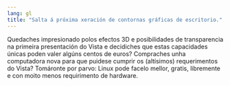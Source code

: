 ```yaml
---
lang: gl
title: "Salta á próxima xeración de contornas gráficas de escritorio."
---
```


Quedaches impresionado polos efectos 3D e posibilidades de transparencia na primeira presentación do Vista e decidiches que estas capacidades únicas poden valer algúns centos de euros? Compraches unha computadora nova para que puidese cumprir os (altísimos) requerimentos do Vista? Tomáronte por parvo: Linux pode facelo mellor, gratis, libremente e con moito menos requirimento de hardware.

<? all_video_ids_from_file ();?>




